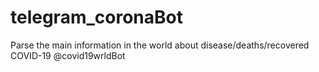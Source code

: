 # telegram_coronaBot
Parse the main information in the world about disease/deaths/recovered
COVID-19 @covid19wrldBot

